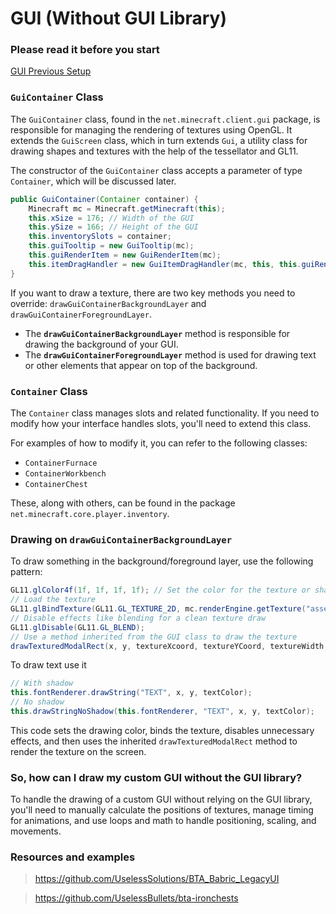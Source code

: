 # GUI (Without GUI Library)

### Please read it before you start

[GUI Previous Setup](https://www.notion.so/GUI-Previous-Setup-a4b88209c9c247a2ae343d591623f5ae?pvs=21) 

### `GuiContainer` Class

The `GuiContainer` class, found in the `net.minecraft.client.gui` package, is responsible for managing the rendering of textures using OpenGL. It extends the `GuiScreen` class, which in turn extends `Gui`, a utility class for drawing shapes and textures with the help of the tessellator and GL11.

The constructor of the `GuiContainer` class accepts a parameter of type `Container`, which will be discussed later.

```java
public GuiContainer(Container container) {
    Minecraft mc = Minecraft.getMinecraft(this);
    this.xSize = 176; // Width of the GUI
    this.ySize = 166; // Height of the GUI
    this.inventorySlots = container;
    this.guiTooltip = new GuiTooltip(mc);
    this.guiRenderItem = new GuiRenderItem(mc);
    this.itemDragHandler = new GuiItemDragHandler(mc, this, this.guiRenderItem);
}
```

If you want to draw a texture, there are two key methods you need to override: `drawGuiContainerBackgroundLayer` and `drawGuiContainerForegroundLayer`.

- The **`drawGuiContainerBackgroundLayer`** method is responsible for drawing the background of your GUI.
- The **`drawGuiContainerForegroundLayer`** method is used for drawing text or other elements that appear on top of the background.

### `Container` Class

The `Container` class manages slots and related functionality. If you need to modify how your interface handles slots, you'll need to extend this class.

For examples of how to modify it, you can refer to the following classes:

- `ContainerFurnace`
- `ContainerWorkbench`
- `ContainerChest`

These, along with others, can be found in the package `net.minecraft.core.player.inventory`.

### Drawing on `drawGuiContainerBackgroundLayer`

To draw something in the background/foreground layer, use the following pattern:

```java
GL11.glColor4f(1f, 1f, 1f, 1f); // Set the color for the texture or shape
// Load the texture
GL11.glBindTexture(GL11.GL_TEXTURE_2D, mc.renderEngine.getTexture("assets/textures/.../something.png"));
// Disable effects like blending for a clean texture draw
GL11.glDisable(GL11.GL_BLEND);
// Use a method inherited from the GUI class to draw the texture
drawTexturedModalRect(x, y, textureXcoord, textureYCoord, textureWidth, textureHeight);
```

To draw text use it

```java
// With shadow
this.fontRenderer.drawString("TEXT", x, y, textColor);
// No shadow
this.drawStringNoShadow(this.fontRenderer, "TEXT", x, y, textColor);
```

This code sets the drawing color, binds the texture, disables unnecessary effects, and then uses the inherited `drawTexturedModalRect` method to render the texture on the screen.

### **So, how can I draw my custom GUI without the GUI library?**

To handle the drawing of a custom GUI without relying on the GUI library, you'll need to manually calculate the positions of textures, manage timing for animations, and use loops and math to handle positioning, scaling, and movements.

### Resources and examples

> https://github.com/UselessSolutions/BTA_Babric_LegacyUI
> 

> https://github.com/UselessBullets/bta-ironchests
>